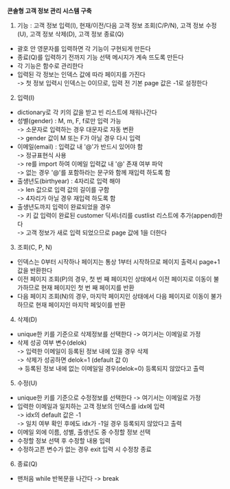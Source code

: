 **콘솔형 고객 정보 관리 시스템 구축**

1. 기능 : 고객 정보 입력(I), 현재/이전/다음 고객 정보 조회(C/P/N), 고객 정보 수정(U), 고객 정보 삭제(D), 고객 정보 종료(Q)
- 괄호 안 영문자를 입력하면 각 기능이 구현되게 만든다  
- 종료(Q)를 입력하기 전까지 기능 선택 메시지가 계속 뜨도록 만든다  
- 각 기능은 함수로 관리한다  
- 입력된 각 정보는 인덱스 값에 따라 페이지를 가진다  
   -> 첫 정보 입력시 인덱스는 0이므로, 입력 전 기본 page 값은 -1로 설정한다

2. 입력(I)
- dictionary로 각 키의 값을 받고 빈 리스트에 채워나간다
- 성별(gender) : M, m, F, f로만 입력 가능  
                -> 소문자로 입력하는 경우 대문자로 자동 변환  
                -> gender 값이 M 또는 F가 아닐 경우 다시 입력  
- 이메일(email) : 입력값 내 '@'가 반드시 있어야 함  
                    -> 정규표현식 사용  
                    -> re를 import 하여 이메일 입력값 내 '@' 존재 여부 파악  
                    -> 없는 경우 '@'를 포함하라는 문구와 함께 재입력 하도록 함
- 출생년도(birthyear) : 4자리로 입력 해야  
                          -> len 값으로 입력 값의 길이를 구함  
                          -> 4자리가 아닐 경우 재입력 하도록 함
- 출생년도까지 입력이 완료되었을 경우  
     -> 키 값 입력이 완료된 customer 딕셔너리를 custlist 리스트에 추가(append)한다  
     -> 고객 정보가 새로 입력 되었으므로 page 값에 1을 더한다
  
3. 조회(C, P, N)
- 인덱스는 0부터 시작하나 페이지는 통상 1부터 시작하므로 페이지 출력시 page+1 값을 반환한다
- 이전 페이지 조회(P)의 경우, 첫 번 째 페이지인 상태에서 이전 페이지로 이동이 불가하므로 현재 페이지인 첫 번 째 페이지를 반환
- 다음 페이지 조회(N)의 경우, 마지막 페이지인 상태에서 다음 페이지로 이동이 불가하므로 현재 페이지인 마지막 페잊이를 반환
                
4. 삭제(D)
- unique한 키를 기준으로 삭제정보를 선택한다 -> 여기서는 이메일로 가정
- 삭제 성공 여부 변수(delok)  
   -> 입력한 이메일이 등록된 정보 내에 있을 경우 삭제  
   -> 삭제가 성공하면 delok=1 (default 값 0)  
   -> 등록된 정보 내에 없는 이메일일 경우(delok=0) 등록되지 않았다고 출력 
   
5. 수정(U)
- unique한 키를 기준으로 수정정보를 선택한다 -> 여기서는 이메일로 가정
- 입력한 이메일과 일치하는 고객 정보의 인덱스를 idx에 입력  
   -> idx의 default 값은 -1  
   -> 일치 여부 확인 후에도 idx가 -1일 경우 등록되지 않았다고 출력
- 이메일 외에 이름, 성별, 출생년도 중 수정할 정보 선택
- 수정할 정보 선택 후 수정할 내용 입력
- 수정하고픈 변수가 없는 경우 exit 입력 시 수정창 종료

6. 종료(Q)
- 맨처음 while 반복문을 나간다 -> break
 
